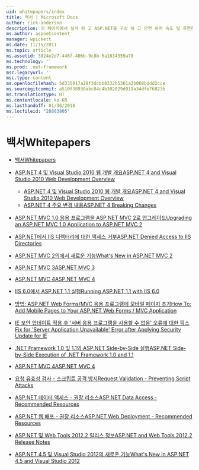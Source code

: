 ```yaml
---
uid: whitepapers/index
title: 백서 | Microsoft Docs
author: rick-anderson
description: 이 페이지에서 설치 하 고 ASP.NET을 구성 하 고 안전 하며 속도 및 유연한 ASP.NET 응용 프로그램을 작성 하는 데 도움이 되도록 백서를 찾을 수 있습니다.
ms.author: aspnetcontent
manager: wpickett
ms.date: 11/15/2011
ms.topic: article
ms.assetid: 3824e2d7-446f-406b-9c8b-5a1634359a78
ms.technology: ''
ms.prod: .net-framework
msc.legacyurl: ''
msc.type: content
ms.openlocfilehash: 5d335017a28f3dcbb8332b5361a2b068bddd2cce
ms.sourcegitcommit: a510f38930abc84c4b302029d019a34dfe76823b
ms.translationtype: HT
ms.contentlocale: ko-KR
ms.lasthandoff: 01/30/2018
ms.locfileid: "28883805"
---
```

<a name="whitepapers"></a><span data-ttu-id="3f1b2-103">백서</span><span class="sxs-lookup"><span data-stu-id="3f1b2-103">Whitepapers</span></span>
====================
- [<span data-ttu-id="3f1b2-104">백서</span><span class="sxs-lookup"><span data-stu-id="3f1b2-104">Whitepapers</span></span>](overview.md)
- [<span data-ttu-id="3f1b2-105">ASP.NET 4 및 Visual Studio 2010 웹 개발 개요</span><span class="sxs-lookup"><span data-stu-id="3f1b2-105">ASP.NET 4 and Visual Studio 2010 Web Development Overview</span></span>](aspnet4/index.md)

    - [<span data-ttu-id="3f1b2-106">ASP.NET 4 및 Visual Studio 2010 웹 개발 개요</span><span class="sxs-lookup"><span data-stu-id="3f1b2-106">ASP.NET 4 and Visual Studio 2010 Web Development Overview</span></span>](aspnet4/overview.md)
    - [<span data-ttu-id="3f1b2-107">ASP.NET 4 주요 변경 내용</span><span class="sxs-lookup"><span data-stu-id="3f1b2-107">ASP.NET 4 Breaking Changes</span></span>](aspnet4/breaking-changes.md)
- [<span data-ttu-id="3f1b2-108">ASP.NET MVC 1.0 응용 프로그램을 ASP.NET MVC 2로 업그레이드</span><span class="sxs-lookup"><span data-stu-id="3f1b2-108">Upgrading an ASP.NET MVC 1.0 Application to ASP.NET MVC 2</span></span>](aspnet-mvc2-upgrade-notes.md)
- [<span data-ttu-id="3f1b2-109">ASP.NET에서 IIS 디렉터리에 대한 액세스 거부</span><span class="sxs-lookup"><span data-stu-id="3f1b2-109">ASP.NET Denied Access to IIS Directories</span></span>](denied-access-to-iis-directories.md)
- [<span data-ttu-id="3f1b2-110">ASP.NET MVC 2의에서 새로운 기능</span><span class="sxs-lookup"><span data-stu-id="3f1b2-110">What's New in ASP.NET MVC 2</span></span>](what-is-new-in-aspnet-mvc.md)
- [<span data-ttu-id="3f1b2-111">ASP.NET MVC 3</span><span class="sxs-lookup"><span data-stu-id="3f1b2-111">ASP.NET MVC 3</span></span>](mvc3-release-notes.md)
- [<span data-ttu-id="3f1b2-112">ASP.NET MVC 4</span><span class="sxs-lookup"><span data-stu-id="3f1b2-112">ASP.NET MVC 4</span></span>](mvc4-beta-release-notes.md)
- [<span data-ttu-id="3f1b2-113">IIS 6.0에서 ASP.NET 1.1 실행</span><span class="sxs-lookup"><span data-stu-id="3f1b2-113">Running ASP.NET 1.1 with IIS 6.0</span></span>](aspnet-and-iis6.md)
- [<span data-ttu-id="3f1b2-114">방법: ASP.NET Web Forms/MVC 응용 프로그램에 모바일 페이지 추가</span><span class="sxs-lookup"><span data-stu-id="3f1b2-114">How To: Add Mobile Pages to Your ASP.NET Web Forms / MVC Application</span></span>](add-mobile-pages-to-your-aspnet-web-forms-mvc-application.md)
- [<span data-ttu-id="3f1b2-115">IE 보안 업데이트 적용 후 '서버 응용 프로그램을 사용할 수 없음' 오류에 대한 픽스</span><span class="sxs-lookup"><span data-stu-id="3f1b2-115">Fix for 'Server Application Unavailable' Error after Applying Security Update for IE</span></span>](ms03-32-issue.md)
- [<span data-ttu-id="3f1b2-116">.NET Framework 1.0 및 1.1의 ASP.NET Side-by-Side 실행</span><span class="sxs-lookup"><span data-stu-id="3f1b2-116">ASP.NET Side-by-Side Execution of .NET Framework 1.0 and 1.1</span></span>](side-by-side-with-10.md)
- [<span data-ttu-id="3f1b2-117">ASP.NET MVC 4</span><span class="sxs-lookup"><span data-stu-id="3f1b2-117">ASP.NET MVC 4</span></span>](mvc4-release-notes.md)
- [<span data-ttu-id="3f1b2-118">요청 유효성 검사 - 스크립트 공격 방지</span><span class="sxs-lookup"><span data-stu-id="3f1b2-118">Request Validation - Preventing Script Attacks</span></span>](request-validation.md)
- [<span data-ttu-id="3f1b2-119">ASP.NET 데이터 액세스 - 권장 리소스</span><span class="sxs-lookup"><span data-stu-id="3f1b2-119">ASP.NET Data Access - Recommended Resources</span></span>](aspnet-data-access-content-map.md)
- [<span data-ttu-id="3f1b2-120">ASP.NET 웹 배포 - 권장 리소스</span><span class="sxs-lookup"><span data-stu-id="3f1b2-120">ASP.NET Web Deployment - Recommended Resources</span></span>](aspnet-web-deployment-content-map.md)
- [<span data-ttu-id="3f1b2-121">ASP.NET 및 Web Tools 2012.2 릴리스 정보</span><span class="sxs-lookup"><span data-stu-id="3f1b2-121">ASP.NET and Web Tools 2012.2 Release Notes</span></span>](aspnet-and-web-tools-20122-release-notes.md)
- [<span data-ttu-id="3f1b2-122">ASP.NET 4.5 및 Visual Studio 2012의 새로운 기능</span><span class="sxs-lookup"><span data-stu-id="3f1b2-122">What's New in ASP.NET 4.5 and Visual Studio 2012</span></span>](whats-new-in-aspnet-45-and-visual-studio-2012.md)
